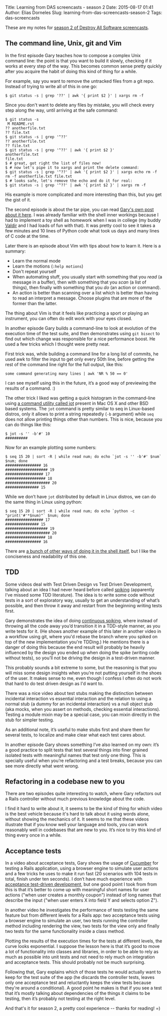 Title: Learning from DAS screencasts - season 2
Date: 2015-08-17 01:41
Author: Elias Dorneles
Slug: learning-from-das-screencasts-season-2
Tags: das-screencasts

These are my notes for [season 2 of Destroy All Software
screencasts](https://www.destroyallsoftware.com/screencasts/catalog).

## The command line, Unix, git and Vim

In the first episode Gary teaches how to compose a complex Unix command line:
the point is that you want to build it slowly, checking if it works at every
step of the way. This becomes common sense pretty quickly after you acquire the
habit of doing this kind of thing for a while.

For example, say you want to remove the untracked files from a git repo.
Instead of trying to write all of this in one go:

    $ git status -s | grep '??' | awk '{ print $2 }' | xargs rm -f

Since you don't want to delete any files by mistake, you will check every step
along the way, until arriving at the safe command:

    $ git status -s
     M README.rst
    ?? anotherfile.txt
    ?? file.txt
    $ git status -s | grep '^??'
    ?? anotherfile.txt
    ?? file.txt
    $ git status -s | grep '^??' | awk '{ print $2 }'
    anotherfile.txt
    file.txt
    $ # great, got right the list of files now!
    $ # now let's pipe it to xargs and print the delete command:
    $ git status -s | grep '^??' | awk '{ print $2 }' | xargs echo rm -f
    rm -f anotherfile.txt file.txt
    $ # looks safe, let's remove the echo and do it for real:
    $ git status -s | grep '^??' | awk '{ print $2 }' | xargs rm -f


His example is more complicated and more interesting than this, but you get the gist of it.

The second episode is about the tar pipe, you can read [Gary's own post about
it here](http://blog.extracheese.org/2010/05/the-tar-pipe.html). I was already
familiar with the shell inner workings because I had to implement a toy shell
as homework when I was in college (my buddy
[Valdir](https://twitter.com/stummjr) and I had loads of fun with that).  It
was pretty cool to see it takes a few minutes and 10 lines of Python code what
took us days and many lines of C code at the time.

Later there is an episode about Vim with tips about how to learn it.
Here is a summary:

* Learn the normal mode
* Learn the motions (`:help motions`)
* Don't repeat yourself
* When automating stuff, you usually start with something that you *read* (a
  message in a buffer), then with something that you *scan* (a list of things),
  then finally with something that you *do* (an action or command).
* An action is better than scanning over a list which is better than having to
  read an interpret a message. Choose plugins that are more of the former than
  the latter.

The thing about Vim is that it feels like practicing a sport or playing an
instrument, you can often do edit work with your eyes closed.

In another episode Gary builds a command-line to look at evolution of the
execution time of the test suite, and then demonstrates using `git bisect` to
find out which change was responsible for a nice performance boost. He used a
few tricks which I thought were pretty neat. 

First trick was, while building a command line for a long list of commits, he
used awk to filter the input to get only every 50th line, before getting the
rest of the command line right for the full output, like this:

    some command generating many lines | awk 'NR % 50 == 0'

I can see myself using this in the future, it’s a good way of previewing the results of a command. :)

The other trick I liked was getting a quick histogram in the command-line using
[a command utility called jot](http://www.unix.com/man-page/freebsd/1/jot/)
present in Mac OS X and other BSD based systems. The `jot` command is pretty
similar to seq in Linux-based distros, only it allows to print a string
repeatedly (`-b` argument) while `seq` does not allow printing things other
than numbers. This is nice, because you can do things like this:

    $ jot -s '' -b'#' 10
    ##########

Now for an example plotting some numbers:

    $ seq 15 20 | sort -R | while read num; do echo `jot -s '' -b'#' $num` $num; done
    ################ 16
    ################### 19
    ################# 17
    ################## 18
    #################### 20
    ############### 15

While we don’t have `jot` distributed by default in Linux distros, we can do the
same thing in Linux using python:

    $ seq 15 20 | sort -R | while read num; do echo `python -c "print('#'*$num)"` $num; done
    ################# 17
    ############### 15
    ################### 19
    #################### 20
    ################## 18
    ################ 16

There are [a bunch of other ways of doing it in the shell
itself](http://superuser.com/questions/86340/linux-command-to-repeat-a-string-n-times),
but I like the conciseness and readability of this one.


## TDD

Some videos deal with Test Driven Design vs Test Driven Development, talking
about an idea I had never heard before called
[spiking](http://lizkeogh.com/2012/06/24/beyond-test-driven-development/)
(apparently I’ve missed some TDD literature). The idea is to write some code
without tests in a sort of exploratory way, usually to get an understanding of
what’s possible, and then throw it away and restart from the beginning writing
tests first.

Gary demonstrates the idea of doing [continuous
spiking](https://www.destroyallsoftware.com/screencasts/catalog/spiking-and-continuous-spiking),
where instead of throwing all the code away you’d transition it in a TDD-style
manner, as you write tests for it. (He shows another example of this later in
another video in a workflow using git, where you'd rebase the branch where you
spiked on top of the new implementation you're TDDing.) He mentions there is a
danger of doing this because the end result will probably be heavily influenced
by the design you ended up when doing the spike (writing code without tests),
so you’ll not be driving the design in a test-driven manner.

This probably sounds a bit extreme to some, but the reasoning is that you will
miss some design insights when you’re not putting yourself in the shoes of the
user. It makes sense to me, even though I confess I often do not work that hard
to do test driven design as I'd want to.

There was a nice video about test stubs making the distinction between
incidental interaction vs essential interaction and the relation to using a
normal stub (a dummy for an incidental interaction) vs a null object stub (aka
mocks, when you assert on methods, checking essential interactions). Testing
a module mixin may be a special case, you can mixin directly in the stub for
simpler testing.

As an additional note, it’s useful to make stubs first and share them for
several tests, to localize and make clear what each test cares about.

In another episode Gary shows something I’ve also learned on my own: it’s a
good practice to split tests that test several things into finer grained
isolated tests with meaningful names that test only one thing. This is
specially useful when you’re refactoring and a test breaks, because you can see
more directly what went wrong.

## Refactoring in a codebase new to you

There are two episodes quite interesting to watch, where Gary refactors out a
Rails controller without much previous knowledge about the code.

I find it hard to write about it, it seems to be the kind of thing for which
video is the best vehicle because it's hard to talk about it using words alone,
without showing the mechanics of it. It seems to me that these videos
illustrate that if you know well your language and tools, you can work
reasonably well in codebases that are new to you. It’s nice to try this kind of
thing every once in a while.

## Acceptance tests

In a video about acceptance tests, Gary shows the usage of
[Cucumber](https://cucumber.io/) for testing a Rails application, using a
browser engine to simulate user actions and a few tricks he uses to make it run
fast (20 scenarios with 104 tests in total, finish under ten seconds). I don’t
have much experience with [acceptance test-driven
development](https://en.wikipedia.org/wiki/Acceptance_test-driven_development),
but one good point I took from from this is that it’s better to come up with
meaningful short names for user actions ("when user creates a monthly coupon")
instead of long names that describe the input ("when user enters X into field Y
and selects option Z").

In another video he investigates the performance of tests testing the same
feature but from different levels for a Rails app: two acceptance tests using a
browser engine to simulate an user, two tests running the controller method
including rendering the view, two tests for the view only and finally two tests
for the same functionality inside a class method.

Plotting the results of the execution times for the tests at different levels,
the curve looks exponential. I suppose the lesson here is that it’s good to
move a lot of functionality into classes and libraries, in order to be able to
rely as much as possible into unit tests and not need to rely much on
integration and acceptance tests. This should probably not be much surprising.

Following that, Gary explains which of those tests he would actually want to
keep for the test suite of the app (he discards the controller tests, leaves
only one acceptance test and reluctantly keeps the view tests because they're
around a conditional). A good point he makes is that if you see a test that
it’s mostly talking about dependencies of the things it claims to be testing,
then it’s probably not testing at the right level.

And that's it for season 2, a pretty cool experience -- thanks for reading! =)
